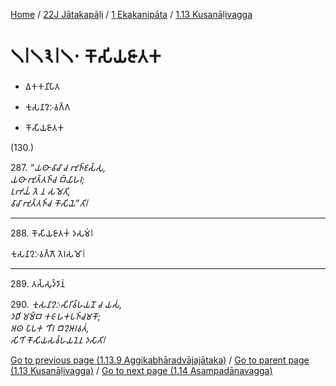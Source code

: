 
[Home](/) / [22J Jātakapāḷi](../../../22J.md) / [1 Ekakanipāta](../../1.md) / [1.13 Kusanāḷivagga](../1.13.md)

# 𑁧𑁇𑁧𑁩𑁇𑁧𑁦 𑀓𑁄𑀲𑀺𑀬𑀚𑀸𑀢𑀓

* 𑀏𑀓𑀓𑀦𑀺𑀧𑀸𑀢

* 𑀓𑀼𑀲𑀦𑀸𑀍𑀇𑀯𑀕𑁆𑀕

* 𑀓𑁄𑀲𑀺𑀬𑀚𑀸𑀢𑀓

(130.)

287\. _“𑀬𑀣𑀸 𑀯𑀸𑀘𑀸 𑀘 𑀪𑀼𑀜𑁆𑀚𑀲𑁆𑀲𑀼,_  
_𑀬𑀣𑀸 𑀪𑀼𑀢𑁆𑀢𑀜𑁆𑀘 𑀩𑁆𑀬𑀸𑀳𑀭;_  
_𑀉𑀪𑀬𑀁 𑀢𑁂 𑀦 𑀲𑀫𑁂𑀢𑀺,_  
_𑀯𑀸𑀘𑀸 𑀪𑀼𑀢𑁆𑀢𑀜𑁆𑀘 𑀓𑁄𑀲𑀺𑀬𑁂”𑀢𑀺𑁇_  


---

288\. 𑀓𑁄𑀲𑀺𑀬𑀚𑀸𑀢𑀓𑀁 𑀤𑀲𑀫𑀁𑁇

  
𑀓𑀼𑀲𑀦𑀸𑀍𑀇𑀯𑀕𑁆𑀕𑁄 𑀢𑁂𑀭𑀲𑀫𑁄𑁇



---

289\. 𑀢𑀲𑁆𑀲𑀼𑀤𑁆𑀤𑀸𑀦𑀁



290\. _𑀓𑀼𑀲𑀦𑀸𑀍𑀇𑀲𑀺𑀭𑀺𑀯𑁆𑀳𑀬𑀦𑁄 𑀘 𑀬𑀲𑀁,_  
_𑀤𑀥𑀺 𑀫𑀫𑁆𑀩 𑀓𑀝𑀸𑀳𑀓𑀧𑀜𑁆𑀘𑀫𑀓𑁄;_  
_𑀅𑀣 𑀧𑀸𑀧𑀓 𑀔𑀻𑀭 𑀩𑀺𑀍𑀆𑀭𑀯𑀢𑀁,_  
_𑀲𑀺𑀔𑀺 𑀓𑁄𑀲𑀺𑀬𑀲𑀯𑁆𑀳𑀬𑀦𑁂𑀦 𑀤𑀲𑀸𑀢𑀺𑁇_  


[Go to previous page (1.13.9 Aggikabhāradvājajātaka)](1.13.9.md) / [Go to parent page (1.13 Kusanāḷivagga)](../1.13.md) / [Go to next page (1.14 Asampadānavagga)](../1.14.md)


